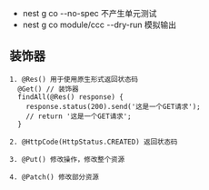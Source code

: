 - nest g co --no-spec 不产生单元测试
- nest g co module/ccc --dry-run 模拟输出

## 装饰器

```
1. @Res() 用于使用原生形式返回状态码
  @Get() // 装饰器
  findAll(@Res() response) {
    response.status(200).send('这是一个GET请求');
    // return '这是一个GET请求';
  }

2. @HttpCode(HttpStatus.CREATED) 返回状态码

3. @Put() 修改操作，修改整个资源

4. @Patch() 修改部分资源
```

